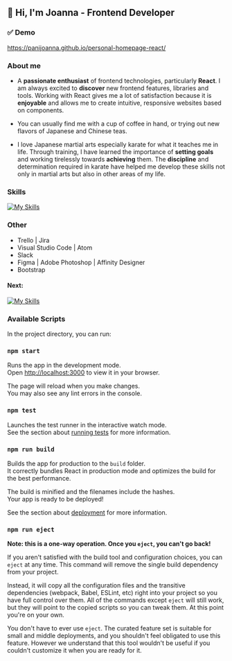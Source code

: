 ## 👋  Hi, I'm Joanna - Frontend Developer 

### ✅ Demo
https://panijoanna.github.io/personal-homepage-react/

### About me 
* A **passionate enthusiast** of frontend technologies, particularly **React**. I am always excited to **discover** new frontend features, libraries and tools. Working with React gives me a lot of satisfaction because it is **enjoyable** and allows me to create intuitive, responsive websites based on components.

* You can usually find me with a cup of coffee in hand, or trying out new flavors of Japanese and Chinese teas.

* I love Japanese martial arts especially karate for what it teaches me in life. Through training, I have learned the importance of **setting goals** and working tirelessly towards **achieving** them. The **discipline** and determination required in karate have helped me develop these skills not only in martial arts but also in other areas of my life.

### Skills
[![My Skills](https://skillicons.dev/icons?i=js,react,html,css,redux,git,github)](https://skillicons.dev)
### Other
* Trello | Jira
* Visual Studio Code | Atom
* Slack
* Figma | Adobe Photoshop | Affinity Designer
* Bootstrap

#### Next: 
[![My Skills](https://skillicons.dev/icons?i=typescript)](https://skillicons.dev)

### Available Scripts

In the project directory, you can run:

### `npm start`

Runs the app in the development mode.\
Open [http://localhost:3000](http://localhost:3000) to view it in your browser.

The page will reload when you make changes.\
You may also see any lint errors in the console.

### `npm test`

Launches the test runner in the interactive watch mode.\
See the section about [running tests](https://facebook.github.io/create-react-app/docs/running-tests) for more information.

### `npm run build`

Builds the app for production to the `build` folder.\
It correctly bundles React in production mode and optimizes the build for the best performance.

The build is minified and the filenames include the hashes.\
Your app is ready to be deployed!

See the section about [deployment](https://facebook.github.io/create-react-app/docs/deployment) for more information.

### `npm run eject`

**Note: this is a one-way operation. Once you `eject`, you can't go back!**

If you aren't satisfied with the build tool and configuration choices, you can `eject` at any time. This command will remove the single build dependency from your project.

Instead, it will copy all the configuration files and the transitive dependencies (webpack, Babel, ESLint, etc) right into your project so you have full control over them. All of the commands except `eject` will still work, but they will point to the copied scripts so you can tweak them. At this point you're on your own.

You don't have to ever use `eject`. The curated feature set is suitable for small and middle deployments, and you shouldn't feel obligated to use this feature. However we understand that this tool wouldn't be useful if you couldn't customize it when you are ready for it.
